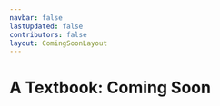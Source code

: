```yaml
---
navbar: false
lastUpdated: false
contributors: false
layout: ComingSoonLayout
---
```


<h1 class="splash">A Textbook: Coming Soon</h1>
